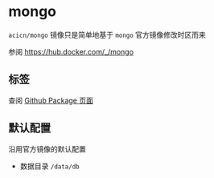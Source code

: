 # mongo

`acicn/mongo` 镜像只是简单地基于 `mongo` 官方镜像修改时区而来

参阅 https://hub.docker.com/_/mongo

## 标签

查阅 [Github Package 页面](https://github.com/guoyk93/acicn/pkgs/container/acicn%2Fmongo)

## 默认配置

沿用官方镜像的默认配置

* 数据目录 `/data/db`
